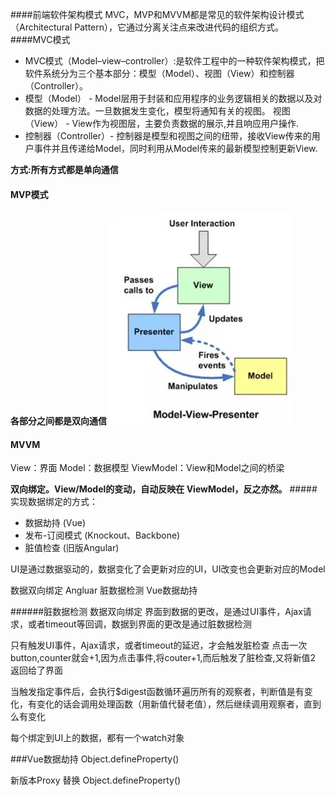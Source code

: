 ####前端软件架构模式
MVC，MVP和MVVM都是常见的软件架构设计模式（Architectural Pattern），它通过分离关注点来改进代码的组织方式。
####MVC模式
* MVC模式（Model–view–controller）:是软件工程中的一种软件架构模式，把软件系统分为三个基本部分：模型（Model）、视图（View）和控制器（Controller）。
* 模型（Model） - Model层用于封装和应用程序的业务逻辑相关的数据以及对数据的处理方法。一旦数据发生变化，模型将通知有关的视图。
视图（View） - View作为视图层，主要负责数据的展示,并且响应用户操作.
* 控制器（Controller）- 控制器是模型和视图之间的纽带，接收View传来的用户事件并且传递给Model，同时利用从Model传来的最新模型控制更新View.

**方式:所有方式都是单向通信**
#### MVP模式
**各部分之间都是双向通信**
![](./i/1.png)
#### MVVM
View：界面
Model：数据模型
ViewModel：View和Model之间的桥梁

**双向绑定。View/Model的变动，自动反映在 ViewModel，反之亦然。**
#####实现数据绑定的方式：
* 数据劫持 (Vue)
* 发布-订阅模式 (Knockout、Backbone)
* 脏值检查 (旧版Angular)

UI是通过数据驱动的，数据变化了会更新对应的UI，UI改变也会更新对应的Model

数据双向绑定 Angluar 脏数据检测 Vue数据劫持

######脏数据检测
数据双向绑定
界面到数据的更改，是通过UI事件，Ajax请求，或者timeout等回调，数据到界面的更改是通过脏数据检测

只有触发UI事件，Ajax请求，或者timeout的延迟，才会触发脏检查
点击一次button,counter就会+1,因为点击事件,将couter+1,而后触发了脏检查,又将新值2 返回给了界面

当触发指定事件后，会执行$digest函数循环遍历所有的观察者，判断值是有变化，有变化的话会调用处理函数（用新值代替老值），然后继续调用观察者，直到么有变化

每个绑定到UI上的数据，都有一个watch对象

###Vue数据劫持
Object.defineProperty() 

新版本Proxy 替换 Object.defineProperty() 

